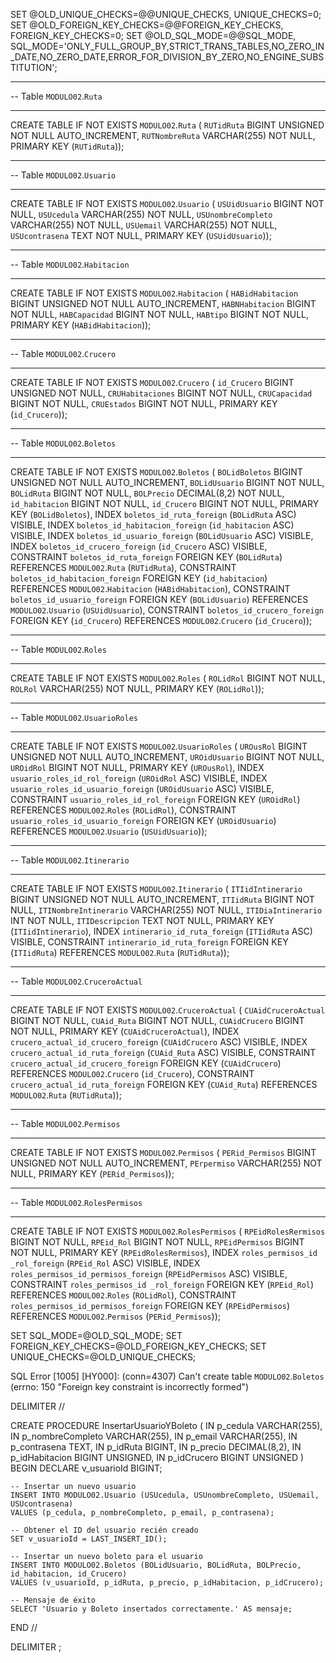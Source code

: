 SET @OLD_UNIQUE_CHECKS=@@UNIQUE_CHECKS, UNIQUE_CHECKS=0;
SET @OLD_FOREIGN_KEY_CHECKS=@@FOREIGN_KEY_CHECKS, FOREIGN_KEY_CHECKS=0;
SET @OLD_SQL_MODE=@@SQL_MODE, SQL_MODE='ONLY_FULL_GROUP_BY,STRICT_TRANS_TABLES,NO_ZERO_IN_DATE,NO_ZERO_DATE,ERROR_FOR_DIVISION_BY_ZERO,NO_ENGINE_SUBSTITUTION';

-- -----------------------------------------------------
-- Table `MODULO02`.`Ruta`
-- -----------------------------------------------------
CREATE TABLE IF NOT EXISTS `MODULO02`.`Ruta` (
  `RUTidRuta` BIGINT UNSIGNED NOT NULL AUTO_INCREMENT,
  `RUTNombreRuta` VARCHAR(255) NOT NULL,
  PRIMARY KEY (`RUTidRuta`));

-- -----------------------------------------------------
-- Table `MODULO02`.`Usuario`
-- -----------------------------------------------------
CREATE TABLE IF NOT EXISTS `MODULO02`.`Usuario` (
  `USUidUsuario` BIGINT NOT NULL,
  `USUcedula` VARCHAR(255) NOT NULL,
  `USUnombreCompleto` VARCHAR(255) NOT NULL,
  `USUemail` VARCHAR(255) NOT NULL,
  `USUcontrasena` TEXT NOT NULL,
  PRIMARY KEY (`USUidUsuario`));

-- -----------------------------------------------------
-- Table `MODULO02`.`Habitacion`
-- -----------------------------------------------------
CREATE TABLE IF NOT EXISTS `MODULO02`.`Habitacion` (
  `HABidHabitacion` BIGINT UNSIGNED NOT NULL AUTO_INCREMENT,
  `HABNHabitacion` BIGINT NOT NULL,
  `HABCapacidad` BIGINT NOT NULL,
  `HABtipo` BIGINT NOT NULL,
  PRIMARY KEY (`HABidHabitacion`));

-- -----------------------------------------------------
-- Table `MODULO02`.`Crucero`
-- -----------------------------------------------------
CREATE TABLE IF NOT EXISTS `MODULO02`.`Crucero` (
  `id_Crucero` BIGINT UNSIGNED NOT NULL,
  `CRUHabitaciones` BIGINT NOT NULL,
  `CRUCapacidad` BIGINT NOT NULL,
  `CRUEstados` BIGINT NOT NULL,
  PRIMARY KEY (`id_Crucero`));

-- -----------------------------------------------------
-- Table `MODULO02`.`Boletos`
-- -----------------------------------------------------
CREATE TABLE IF NOT EXISTS `MODULO02`.`Boletos` (
  `BOLidBoletos` BIGINT UNSIGNED NOT NULL AUTO_INCREMENT,
  `BOLidUsuario` BIGINT NOT NULL,
  `BOLidRuta` BIGINT NOT NULL,
  `BOLPrecio` DECIMAL(8,2) NOT NULL,
  `id_habitacion` BIGINT NOT NULL,
  `id_Crucero` BIGINT NOT NULL,
  PRIMARY KEY (`BOLidBoletos`),
  INDEX `boletos_id_ruta_foreign` (`BOLidRuta` ASC) VISIBLE,
  INDEX `boletos_id_habitacion_foreign` (`id_habitacion` ASC) VISIBLE,
  INDEX `boletos_id_usuario_foreign` (`BOLidUsuario` ASC) VISIBLE,
  INDEX `boletos_id_crucero_foreign` (`id_Crucero` ASC) VISIBLE,
  CONSTRAINT `boletos_id_ruta_foreign`
    FOREIGN KEY (`BOLidRuta`)
    REFERENCES `MODULO02`.`Ruta` (`RUTidRuta`),
  CONSTRAINT `boletos_id_habitacion_foreign`
    FOREIGN KEY (`id_habitacion`)
    REFERENCES `MODULO02`.`Habitacion` (`HABidHabitacion`),
  CONSTRAINT `boletos_id_usuario_foreign`
    FOREIGN KEY (`BOLidUsuario`)
    REFERENCES `MODULO02`.`Usuario` (`USUidUsuario`),
  CONSTRAINT `boletos_id_crucero_foreign`
    FOREIGN KEY (`id_Crucero`)
    REFERENCES `MODULO02`.`Crucero` (`id_Crucero`));

-- -----------------------------------------------------
-- Table `MODULO02`.`Roles`
-- -----------------------------------------------------
CREATE TABLE IF NOT EXISTS `MODULO02`.`Roles` (
  `ROLidRol` BIGINT NOT NULL,
  `ROLRol` VARCHAR(255) NOT NULL,
  PRIMARY KEY (`ROLidRol`));

-- -----------------------------------------------------
-- Table `MODULO02`.`UsuarioRoles`
-- -----------------------------------------------------
CREATE TABLE IF NOT EXISTS `MODULO02`.`UsuarioRoles` (
  `UROusRol` BIGINT UNSIGNED NOT NULL AUTO_INCREMENT,
  `UROidUsuario` BIGINT NOT NULL,
  `UROidRol` BIGINT NOT NULL,
  PRIMARY KEY (`UROusRol`),
  INDEX `usuario_roles_id_rol_foreign` (`UROidRol` ASC) VISIBLE,
  INDEX `usuario_roles_id_usuario_foreign` (`UROidUsuario` ASC) VISIBLE,
  CONSTRAINT `usuario_roles_id_rol_foreign`
    FOREIGN KEY (`UROidRol`)
    REFERENCES `MODULO02`.`Roles` (`ROLidRol`),
  CONSTRAINT `usuario_roles_id_usuario_foreign`
    FOREIGN KEY (`UROidUsuario`)
    REFERENCES `MODULO02`.`Usuario` (`USUidUsuario`));

-- -----------------------------------------------------
-- Table `MODULO02`.`Itinerario`
-- -----------------------------------------------------
CREATE TABLE IF NOT EXISTS `MODULO02`.`Itinerario` (
  `ITIidIntinerario` BIGINT UNSIGNED NOT NULL AUTO_INCREMENT,
  `ITIidRuta` BIGINT NOT NULL,
  `ITINombreIntinerario` VARCHAR(255) NOT NULL,
  `ITIDiaIntinerario` INT NOT NULL,
  `ITIDescripcion` TEXT NOT NULL,
  PRIMARY KEY (`ITIidIntinerario`),
  INDEX `intinerario_id_ruta_foreign` (`ITIidRuta` ASC) VISIBLE,
  CONSTRAINT `intinerario_id_ruta_foreign`
    FOREIGN KEY (`ITIidRuta`)
    REFERENCES `MODULO02`.`Ruta` (`RUTidRuta`));

-- -----------------------------------------------------
-- Table `MODULO02`.`CruceroActual`
-- -----------------------------------------------------
CREATE TABLE IF NOT EXISTS `MODULO02`.`CruceroActual` (
  `CUAidCruceroActual` BIGINT NOT NULL,
  `CUAid_Ruta` BIGINT NOT NULL,
  `CUAidCrucero` BIGINT NOT NULL,
  PRIMARY KEY (`CUAidCruceroActual`),
  INDEX `crucero_actual_id_crucero_foreign` (`CUAidCrucero` ASC) VISIBLE,
  INDEX `crucero_actual_id_ruta_foreign` (`CUAid_Ruta` ASC) VISIBLE,
  CONSTRAINT `crucero_actual_id_crucero_foreign`
    FOREIGN KEY (`CUAidCrucero`)
    REFERENCES `MODULO02`.`Crucero` (`id_Crucero`),
  CONSTRAINT `crucero_actual_id_ruta_foreign`
    FOREIGN KEY (`CUAid_Ruta`)
    REFERENCES `MODULO02`.`Ruta` (`RUTidRuta`));

-- -----------------------------------------------------
-- Table `MODULO02`.`Permisos`
-- -----------------------------------------------------
CREATE TABLE IF NOT EXISTS `MODULO02`.`Permisos` (
  `PERid_Permisos` BIGINT UNSIGNED NOT NULL AUTO_INCREMENT,
  `PErpermiso` VARCHAR(255) NOT NULL,
  PRIMARY KEY (`PERid_Permisos`));

-- -----------------------------------------------------
-- Table `MODULO02`.`RolesPermisos`
-- -----------------------------------------------------
CREATE TABLE IF NOT EXISTS `MODULO02`.`RolesPermisos` (
  `RPEidRolesRermisos` BIGINT NOT NULL,
  `RPEid_Rol` BIGINT NOT NULL,
  `RPEidPermisos` BIGINT NOT NULL,
  PRIMARY KEY (`RPEidRolesRermisos`),
  INDEX `roles_permisos_id _rol_foreign` (`RPEid_Rol` ASC) VISIBLE,
  INDEX `roles_permisos_id_permisos_foreign` (`RPEidPermisos` ASC) VISIBLE,
  CONSTRAINT `roles_permisos_id _rol_foreign`
    FOREIGN KEY (`RPEid_Rol`)
    REFERENCES `MODULO02`.`Roles` (`ROLidRol`),
  CONSTRAINT `roles_permisos_id_permisos_foreign`
    FOREIGN KEY (`RPEidPermisos`)
    REFERENCES `MODULO02`.`Permisos` (`PERid_Permisos`));

SET SQL_MODE=@OLD_SQL_MODE;
SET FOREIGN_KEY_CHECKS=@OLD_FOREIGN_KEY_CHECKS;
SET UNIQUE_CHECKS=@OLD_UNIQUE_CHECKS;
















SQL Error [1005] [HY000]: (conn=4307) Can't create table `MODULO02`.`Boletos` (errno: 150 "Foreign key constraint is incorrectly formed")


DELIMITER //

CREATE PROCEDURE InsertarUsuarioYBoleto (
    IN p_cedula VARCHAR(255),
    IN p_nombreCompleto VARCHAR(255),
    IN p_email VARCHAR(255),
    IN p_contrasena TEXT,
    IN p_idRuta BIGINT,
    IN p_precio DECIMAL(8,2),
    IN p_idHabitacion BIGINT UNSIGNED,
    IN p_idCrucero BIGINT UNSIGNED
)
BEGIN
    DECLARE v_usuarioId BIGINT;
    
    -- Insertar un nuevo usuario
    INSERT INTO MODULO02.Usuario (USUcedula, USUnombreCompleto, USUemail, USUcontrasena)
    VALUES (p_cedula, p_nombreCompleto, p_email, p_contrasena);
    
    -- Obtener el ID del usuario recién creado
    SET v_usuarioId = LAST_INSERT_ID();
    
    -- Insertar un nuevo boleto para el usuario
    INSERT INTO MODULO02.Boletos (BOLidUsuario, BOLidRuta, BOLPrecio, id_habitacion, id_Crucero)
    VALUES (v_usuarioId, p_idRuta, p_precio, p_idHabitacion, p_idCrucero);
    
    -- Mensaje de éxito
    SELECT 'Usuario y Boleto insertados correctamente.' AS mensaje;
END //

DELIMITER ;
